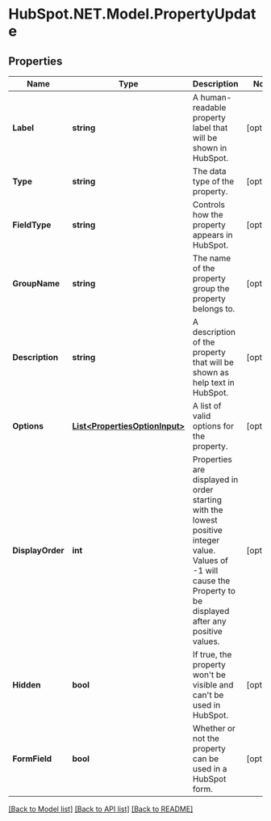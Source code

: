 # HubSpot.NET.Model.PropertyUpdate

## Properties

Name | Type | Description | Notes
------------ | ------------- | ------------- | -------------
**Label** | **string** | A human-readable property label that will be shown in HubSpot. | [optional] 
**Type** | **string** | The data type of the property. | [optional] 
**FieldType** | **string** | Controls how the property appears in HubSpot. | [optional] 
**GroupName** | **string** | The name of the property group the property belongs to. | [optional] 
**Description** | **string** | A description of the property that will be shown as help text in HubSpot. | [optional] 
**Options** | [**List&lt;PropertiesOptionInput&gt;**](PropertiesOptionInput.md) | A list of valid options for the property. | [optional] 
**DisplayOrder** | **int** | Properties are displayed in order starting with the lowest positive integer value. Values of -1 will cause the Property to be displayed after any positive values. | [optional] 
**Hidden** | **bool** | If true, the property won&#39;t be visible and can&#39;t be used in HubSpot. | [optional] 
**FormField** | **bool** | Whether or not the property can be used in a HubSpot form. | [optional] 

[[Back to Model list]](../README.md#documentation-for-models) [[Back to API list]](../README.md#documentation-for-api-endpoints) [[Back to README]](../README.md)


